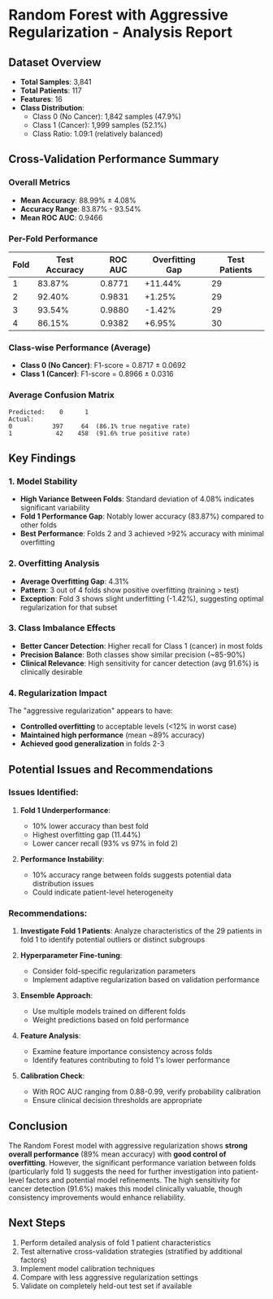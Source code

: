 # Random Forest with Aggressive Regularization - Analysis Report

## Dataset Overview
- **Total Samples**: 3,841
- **Total Patients**: 117
- **Features**: 16
- **Class Distribution**: 
  - Class 0 (No Cancer): 1,842 samples (47.9%)
  - Class 1 (Cancer): 1,999 samples (52.1%)
  - Class Ratio: 1.09:1 (relatively balanced)

## Cross-Validation Performance Summary

### Overall Metrics
- **Mean Accuracy**: 88.99% ± 4.08%
- **Accuracy Range**: 83.87% - 93.54%
- **Mean ROC AUC**: 0.9466

### Per-Fold Performance
| Fold | Test Accuracy | ROC AUC | Overfitting Gap | Test Patients |
|------|--------------|---------|-----------------|---------------|
| 1    | 83.87%       | 0.8771  | +11.44%         | 29           |
| 2    | 92.40%       | 0.9831  | +1.25%          | 29           |
| 3    | 93.54%       | 0.9880  | -1.42%          | 29           |
| 4    | 86.15%       | 0.9382  | +6.95%          | 30           |

### Class-wise Performance (Average)
- **Class 0 (No Cancer)**: F1-score = 0.8717 ± 0.0692
- **Class 1 (Cancer)**: F1-score = 0.8966 ± 0.0316

### Average Confusion Matrix
```
Predicted:    0      1
Actual:
0           397     64  (86.1% true negative rate)
1            42    458  (91.6% true positive rate)
```

## Key Findings

### 1. Model Stability
- **High Variance Between Folds**: Standard deviation of 4.08% indicates significant variability
- **Fold 1 Performance Gap**: Notably lower accuracy (83.87%) compared to other folds
- **Best Performance**: Folds 2 and 3 achieved >92% accuracy with minimal overfitting

### 2. Overfitting Analysis
- **Average Overfitting Gap**: 4.31%
- **Pattern**: 3 out of 4 folds show positive overfitting (training > test)
- **Exception**: Fold 3 shows slight underfitting (-1.42%), suggesting optimal regularization for that subset

### 3. Class Imbalance Effects
- **Better Cancer Detection**: Higher recall for Class 1 (cancer) in most folds
- **Precision Balance**: Both classes show similar precision (~85-90%)
- **Clinical Relevance**: High sensitivity for cancer detection (avg 91.6%) is clinically desirable

### 4. Regularization Impact
The "aggressive regularization" appears to have:
- **Controlled overfitting** to acceptable levels (<12% in worst case)
- **Maintained high performance** (mean ~89% accuracy)
- **Achieved good generalization** in folds 2-3

## Potential Issues and Recommendations

### Issues Identified:
1. **Fold 1 Underperformance**: 
   - 10% lower accuracy than best fold
   - Highest overfitting gap (11.44%)
   - Lower cancer recall (93% vs 97% in fold 2)

2. **Performance Instability**:
   - 10% accuracy range between folds suggests potential data distribution issues
   - Could indicate patient-level heterogeneity

### Recommendations:
1. **Investigate Fold 1 Patients**: Analyze characteristics of the 29 patients in fold 1 to identify potential outliers or distinct subgroups

2. **Hyperparameter Fine-tuning**:
   - Consider fold-specific regularization parameters
   - Implement adaptive regularization based on validation performance

3. **Ensemble Approach**: 
   - Use multiple models trained on different folds
   - Weight predictions based on fold performance

4. **Feature Analysis**:
   - Examine feature importance consistency across folds
   - Identify features contributing to fold 1's lower performance

5. **Calibration Check**:
   - With ROC AUC ranging from 0.88-0.99, verify probability calibration
   - Ensure clinical decision thresholds are appropriate

## Conclusion
The Random Forest model with aggressive regularization shows **strong overall performance** (89% mean accuracy) with **good control of overfitting**. However, the significant performance variation between folds (particularly fold 1) suggests the need for further investigation into patient-level factors and potential model refinements. The high sensitivity for cancer detection (91.6%) makes this model clinically valuable, though consistency improvements would enhance reliability.

## Next Steps
1. Perform detailed analysis of fold 1 patient characteristics
2. Test alternative cross-validation strategies (stratified by additional factors)
3. Implement model calibration techniques
4. Compare with less aggressive regularization settings
5. Validate on completely held-out test set if available